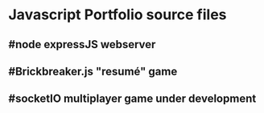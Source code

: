 # Javascript Portfolio source files

## #node expressJS webserver

## #Brickbreaker.js "resumé" game

## #socketIO multiplayer game under development